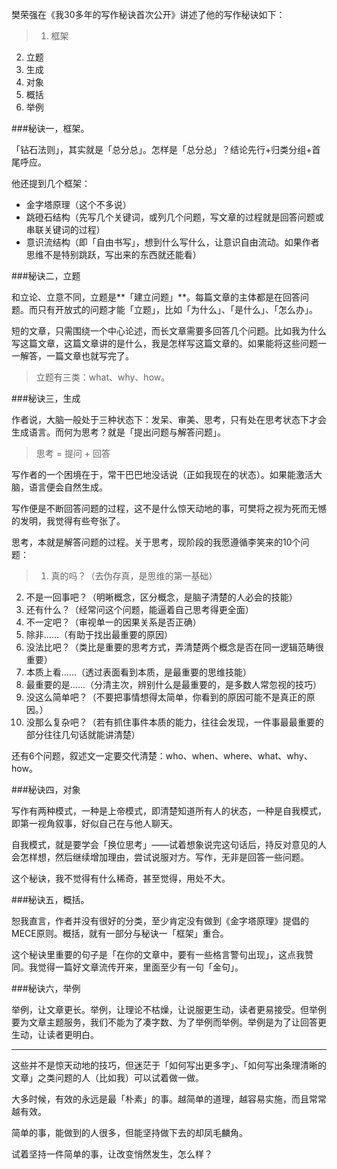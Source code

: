 樊荣强在《我30多年的写作秘诀首次公开》讲述了他的写作秘诀如下：

> 1. 框架
2. 立题
3. 生成
4. 对象
5. 概括
6. 举例

###秘诀一，框架。

「钻石法则」，其实就是「总分总」。怎样是「总分总」？结论先行+归类分组+首尾呼应。

他还提到几个框架：

- 金字塔原理（这个不多说）
- 跳磴石结构（先写几个关键词，或列几个问题，写文章的过程就是回答问题或串联关键词的过程）
- 意识流结构（即「自由书写」，想到什么写什么，让意识自由流动。如果作者思维不是特别跳跃，写出来的东西就还能看）

###秘诀二，立题

和立论、立意不同，立题是**「建立问题」**。每篇文章的主体都是在回答问题。而只有开放式的问题才能「立题」，比如「为什么」、「是什么」、「怎么办」。

短的文章，只需围绕一个中心论述，而长文章需要多回答几个问题。比如我为什么写这篇文章，这篇文章讲的是什么，我是怎样写这篇文章的。如果能将这些问题一一解答，一篇文章也就写完了。

>立题有三类：what、why、how。

###秘诀三，生成

作者说，大脑一般处于三种状态下：发呆、审美、思考，只有处在思考状态下才会生成语言。而何为思考？就是「提出问题与解答问题」。

>思考 = 提问 + 回答

写作者的一个困境在于，常干巴巴地没话说（正如我现在的状态）。如果能激活大脑，语言便会自然生成。

写作便是不断回答问题的过程，这不是什么惊天动地的事，可樊将之视为死而无憾的发明，我觉得有些夸张了。

思考，本就是解答问题的过程。关于思考，现阶段的我愿遵循李笑来的10个问题：

>1. 真的吗？（去伪存真，是思维的第一基础）
2. 不是一回事吧？（明晰概念，区分概念，是脑子清楚的人必会的技能）
3. 还有什么？（经常问这个问题，能逼着自己思考得更全面）
4. 不一定吧？（审视单一的因果关系是否正确）
5. 除非……（有助于找出最重要的原因）
6. 没法比吧？（类比是重要的思考方式，弄清楚两个概念是否在同一逻辑范畴很重要）
7. 本质上看……（透过表面看到本质，是最重要的思维技能）
8. 最重要的是……（分清主次，辨别什么是最重要的，是多数人常忽视的技巧）
9. 没这么简单吧？（不要把事情想得太简单，你看到的原因可能不是真正的原因。）
10. 没那么复杂吧？（若有抓住事件本质的能力，往往会发现，一件事最最重要的部分往往几句话就能讲清楚）

还有6个问题，叙述文一定要交代清楚：who、when、where、what、why、how。


###秘诀四，对象

写作有两种模式，一种是上帝模式，即清楚知道所有人的状态，一种是自我模式，即第一视角叙事，好似自己在与他人聊天。

自我模式，就是要学会「换位思考」——试着想象说完这句话后，持反对意见的人会怎样想，然后继续增加理由，尝试说服对方。写作，无非是回答一些问题。

这个秘诀，我不觉得有什么稀奇，甚至觉得，用处不大。

###秘诀五，概括。

恕我直言，作者并没有很好的分类，至少肯定没有做到《金字塔原理》提倡的MECE原则。概括，就有一部分与秘诀一「框架」重合。

这个秘诀里重要的句子是「在你的文章中，要有一些格言警句出现」，这点我赞同。我觉得一篇好文章流传开来，里面至少有一句「金句」。

###秘诀六，举例

举例，让文章更长。举例，让理论不枯燥，让说服更生动，读者更易接受。但举例要为文章主题服务，我们不能为了凑字数、为了举例而举例。举例是为了让回答更生动，让读者更明白。

----

这些并不是惊天动地的技巧，但迷茫于「如何写出更多字」、「如何写出条理清晰的文章」之类问题的人（比如我）可以试着做一做。

大多时候，有效的永远是最「朴素」的事。越简单的道理，越容易实施，而且常常越有效。

简单的事，能做到的人很多，但能坚持做下去的却凤毛麟角。

试着坚持一件简单的事，让改变悄然发生，怎么样？
